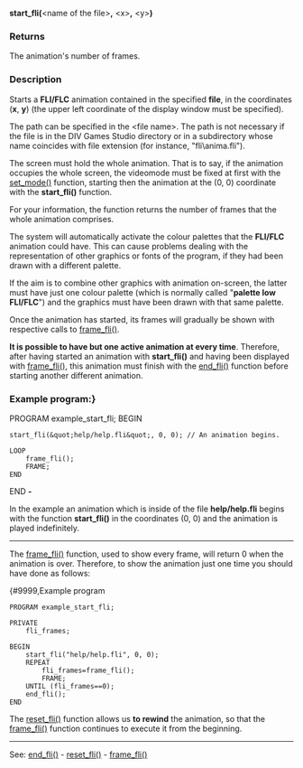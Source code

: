 **start_fli(**&lt;name of the file&gt;**,** &lt;x&gt;**,** &lt;y&gt;**)**

### Returns

The animation's number of frames.

### Description

Starts a **FLI/FLC** animation contained in the specified **file**, in the
coordinates (**x**, **y**) (the upper left coordinate of the display window
must be specified).

The path can be specified in the &lt;file name&gt;. The path is not necessary if the file is in the DIV Games Studio directory or in a subdirectory whose name coincides with file extension (for instance, &quot;fli\anima.fli&quot;).

The screen must hold the whole animation. That is to say, if the animation
occupies the whole screen, the videomode must be fixed at first with the
[set_mode()](set_mode().md) function, starting then the animation at the (0, 0) coordinate with the **start_fli()** function.

For your information, the function returns the number of frames that the whole animation comprises.

The system will automatically activate the colour palettes that the **FLI/FLC** animation could have. This can cause problems dealing with the representation
of other graphics or fonts of the program, if they had been drawn with a different palette.

If the aim is to combine other graphics with animation on-screen, the latter must have just one colour palette (which is normally called &quot;**palette low FLI/FLC**&quot;)
and the graphics must have been drawn with that same palette.

Once the animation has started, its frames will gradually be shown with respective calls to [frame_fli()](frame_fli().md).

**It is possible to have but one active animation at every time**. Therefore, after having started an animation with **start_fli()** and having been displayed with [frame_fli()](frame_fli().md), this animation must finish with the [end_fli()](end_fli().md) function before starting another different animation.

### Example program:}
PROGRAM example_start_fli;
BEGIN

    start_fli(&quot;help/help.fli&quot;, 0, 0); // An animation begins.

    LOOP
        frame_fli();
        FRAME;
    END
END
**-**

In the example an animation which is inside of the file **help/help.fli** begins with
the function **start_fli()** in the coordinates (0, 0) and the animation
is played indefinitely.

---------------------------------------


The [frame_fli()](frame_fli().md) function, used to show every frame, will return 0 when the animation is over. Therefore, to show the animation just one time you should have done as follows:

{#9999,Example program
```
PROGRAM example_start_fli;

PRIVATE
    fli_frames;

BEGIN
    start_fli("help/help.fli", 0, 0);
    REPEAT
        fli_frames=frame_fli();
        FRAME;
    UNTIL (fli_frames==0);
    end_fli();
END
```


The [reset_fli()](reset_fli().md) function allows us **to rewind** the animation, so that the [frame_fli()](frame_fli().md) function continues to execute it from the beginning.

---------------------------------------
See: [end_fli()](end_fli().md) - [reset_fli()](reset_fli().md) - [frame_fli()](frame_fli().md)

